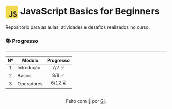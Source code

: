 <h1>
    <img align="center" width="40px" src="https://raw.githubusercontent.com/devicons/devicon/master/icons/javascript/javascript-original.svg">
    <span>JavaScript Basics for Beginners</span>
</h1>

Repositório para as aulas, atividades e desafios realizados no curso.

### 📚 Progresso

---

<table>
    <thead>
        <tr>
            <th>Nº</th>
            <th>Módulo</th>
            <th>Progresso</th>
        </tr>
    </thead>
    <tbody>
        <tr>
            <td align="center">1</td>
            <td>Introdução</td>
            <td align="center">7/7 ✅</td>
        </tr>
        <tr>
            <td align="center">2</td>
            <td>Basics</td>
            <td align="center">8/8 ✅</td>
        </tr>
        <tr>
            <td align="center">3</td>
            <td>Operadores</td>
            <td align="center">6/12 ⌛</td>
        </tr>
    </tbody>
</table>

##
<div align="center">Feito com 💛 por <a href="https://github.com/giovanamacedo">Gi</a>.</div>